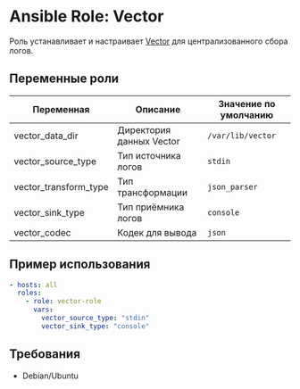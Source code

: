 # Ansible Role: Vector

Роль устанавливает и настраивает [Vector](https://vector.dev/) для централизованного сбора логов.

## Переменные роли

| Переменная                | Описание                         | Значение по умолчанию   |
|-------------------------- |----------------------------------|-------------------------|
| vector_data_dir           | Директория данных Vector         | `/var/lib/vector`       |
| vector_source_type        | Тип источника логов              | `stdin`                 |
| vector_transform_type     | Тип трансформации                | `json_parser`           |
| vector_sink_type          | Тип приёмника логов              | `console`               |
| vector_codec              | Кодек для вывода                 | `json`                  |

## Пример использования

```yaml
- hosts: all
  roles:
    - role: vector-role
      vars:
        vector_source_type: "stdin"
        vector_sink_type: "console"
```

## Требования

- Debian/Ubuntu

